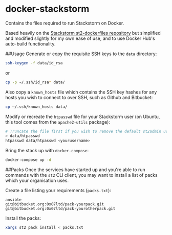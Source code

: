 docker-stackstorm
=================
Contains the files required to run Stackstorm on Docker.

Based heavily on the [Stackstorm st2-dockerfiles repository](https://github.com/stackstorm/st2-dockerfiles)
but simplified and modified slightly for my own ease of use, and to use Docker Hub's auto-build functionality.

##Usage
Generate or copy the requisite SSH keys to the `data` directory:

```bash
ssh-keygen -f data/id_rsa
```
or
```bash
cp -p ~/.ssh/id_rsa* data/
```

Also copy a `known_hosts` file which contains the SSH key hashes for any hosts you wish to connect
to over SSH, such as Github and Bitbucket:

```bash
cp ~/.ssh/known_hosts data/
```

Modify or recreate the `htpasswd` file for your Stackstorm user (on Ubuntu, this tool comes from
the `apache2-utils` package):

```bash
# Truncate the file first if you wish to remove the default st2admin user:
> data/htpasswd
htpasswd data/htpasswd <yourusername>
```

Bring the stack up with `docker-compose`:
```bash
docker-compose up -d
```

##Packs
Once the services have started up and you're able to run commands with the `st2` CLI client, you may
want to install a list of packs which your organisation uses.

Create a file listing your requirements (`packs.txt`):
```
ansible
git@bitbucket.org:0x07ltd/pack-yourpack.git
git@bitbucket.org:0x07ltd/pack-yourotherpack.git
```

Install the packs:
```bash
xargs st2 pack install < packs.txt
```

